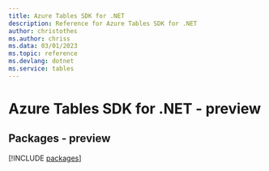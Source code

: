 ```yaml
---
title: Azure Tables SDK for .NET
description: Reference for Azure Tables SDK for .NET
author: christothes
ms.author: chriss
ms.data: 03/01/2023
ms.topic: reference
ms.devlang: dotnet
ms.service: tables
---
```

# Azure Tables SDK for .NET - preview
## Packages - preview
[!INCLUDE [packages](tables-index.md)]